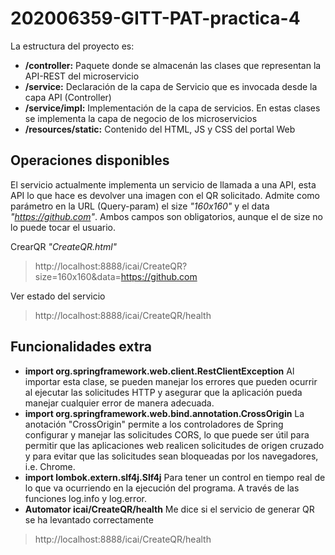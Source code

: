 # 202006359-GITT-PAT-practica-4


La estructura del proyecto es:

 - **/controller:** Paquete donde se almacenán las clases que representan la API-REST del microservicio
 - **/service:** Declaración de la capa de Servicio que es invocada desde la capa API (Controller)
 - **/service/impl:**  Implementación de la capa de servicios. En estas clases se implementa la capa de negocio de los microservicios
 - **/resources/static:** Contenido del HTML, JS y CSS del portal Web


## Operaciones disponibles

El servicio actualmente implementa un servicio de llamada a una API, esta API lo que hace es devolver una imagen con el QR solicitado. Admite como parámetro en la URL (Query-param) el size *"160x160"* y el data *"https://github.com"*. Ambos campos son obligatorios, aunque el de size no lo puede tocar el usuario.

CrearQR *"CreateQR.html"*

> http://localhost:8888/icai/CreateQR?size=160x160&data=https://github.com

Ver estado del servicio
> http://localhost:8888/icai/CreateQR/health



## Funcionalidades extra
 - **import org.springframework.web.client.RestClientException** Al importar esta clase, se pueden manejar los errores que pueden ocurrir al ejecutar las solicitudes HTTP y asegurar que la aplicación pueda manejar cualquier error de manera adecuada.
- **import org.springframework.web.bind.annotation.CrossOrigin** La anotación "CrossOrigin" permite a los controladores de Spring configurar y manejar las solicitudes CORS, lo que puede ser útil para permitir que las aplicaciones web realicen solicitudes de origen cruzado y para evitar que las solicitudes sean bloqueadas por los navegadores, i.e. Chrome.
- **import lombok.extern.slf4j.Slf4j** Para tener un control en tiempo real de lo que va ocurriendo en la ejecución del programa. A través de las funciones log.info y log.error.
- **Automator icai/CreateQR/health** Me dice si el servicio de generar QR se ha levantado correctamente
> http://localhost:8888/icai/CreateQR/health

